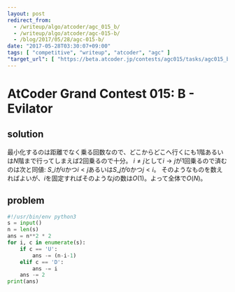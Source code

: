 ```yaml
---
layout: post
redirect_from:
  - /writeup/algo/atcoder/agc_015_b/
  - /writeup/algo/atcoder/agc-015-b/
  - /blog/2017/05/28/agc-015-b/
date: "2017-05-28T03:30:07+09:00"
tags: [ "competitive", "writeup", "atcoder", "agc" ]
"target_url": [ "https://beta.atcoder.jp/contests/agc015/tasks/agc015_b" ]
---
```


# AtCoder Grand Contest 015: B - Evilator

## solution

最小化するのは距離でなく乗る回数なので、どこからどこへ行くにも$1$階あるいは$N$階まで行ってしまえば$2$回乗るので十分。
$i \ne j$として$i \to j$が$1$回乗るので済むのは次と同値: $S\_i$が`U`かつ$i \lt j$あるいは$S\_j$が`D`かつ$j \lt i$。
そのようなものを数えればよいが、$i$を固定すればそのような$j$の数は$O(1)$。よって全体で$O(N)$。

## problem

``` python
#!/usr/bin/env python3
s = input()
n = len(s)
ans = n**2 * 2
for i, c in enumerate(s):
    if c == 'U':
        ans -= (n-i-1)
    elif c == 'D':
        ans -= i
    ans -= 2
print(ans)
```
